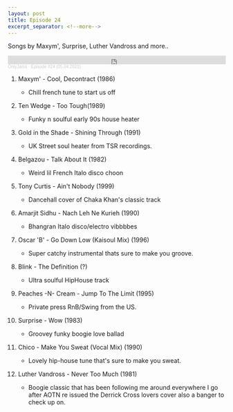 ```yaml
---
layout: post
title: Episode 24
excerpt_separator: <!--more-->
---
```

Songs by Maxym', Surprise, Luther Vandross and more..


<iframe width="100%" height="20" scrolling="no" frameborder="no" allow="autoplay" src="https://w.soundcloud.com/player/?url=https%3A//api.soundcloud.com/tracks/1042860199&color=%23ff5500&inverse=false&auto_play=false&show_user=true"></iframe><div style="font-size: 10px; color: #cccccc;line-break: anywhere;word-break: normal;overflow: hidden;white-space: nowrap;text-overflow: ellipsis; font-family: Interstate,Lucida Grande,Lucida Sans Unicode,Lucida Sans,Garuda,Verdana,Tahoma,sans-serif;font-weight: 100;"><a href="https://soundcloud.com/onlyjamsradio" title="OnlyJams" target="_blank" style="color: #cccccc; text-decoration: none;">OnlyJams</a> · <a href="https://soundcloud.com/onlyjamsradio/episode-24" title="Episode #24 (05.04.2021)" target="_blank" style="color: #cccccc; text-decoration: none;">Episode #24 (05.04.2021)</a></div>
<!--more-->

01. Maxym' - Cool, Decontract (1986)
	* Chill french tune to start us off

02. Ten Wedge - Too Tough(1989)
	* Funky n soulful early 90s house heater

03. Gold in the Shade - Shining Through (1991)
	* UK Street soul heater from TSR recordings.

04. Belgazou - Talk About It (1982)
	* Weird lil French Italo disco choon

05. Tony Curtis - Ain't Nobody (1999)
	* Dancehall cover of Chaka Khan's classic track

06. Amarjit Sidhu - Nach Leh Ne Kurieh (1990)
	* Bhangran Italo disco/electro vibbbbes

07. Oscar 'B' - Go Down Low (Kaisoul Mix) (1996)
	* Super catchy instrumental thats sure to make you groove.

08. Blink - The Definition (?)
	* Ultra soulful HipHouse track

09. Peaches -N- Cream - Jump To The Limit (1995)
	* Private press RnB/Swing from the US.

10. Surprise - Wow (1983)
	* Groovey funky boogie love ballad

11. Chico - Make You Sweat (Vocal Mix) (1990)
	* Lovely hip-house tune that's sure to make you sweat.

12. Luther Vandross - Never Too Much (1981)
	* Boogie classic that has been following me around everywhere I go after AOTN re issued the Derrick Cross lovers cover also a banger to check up on.
